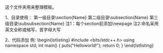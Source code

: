 这个文件夹用来整理模板。

1、目录使用：
第一级目录\section{Name}
第二级目录\subsection{Name}
第三级目录\subsubsection{Name}
注1：每个section前添加\newpage
注2:命名采用英文全称或缩写，首字母大写

2、代码添加
例:
\begin{lstlisting}
#include <bits/stdc++.h>
using namespace std;
int main() {
  puts("Helloworld!");
  return 0;
}
\end{lstlisting}
